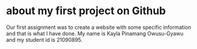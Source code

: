# about my first project on Github
Our first assignment was to create a website with some specific information and that is what I have done.
My name is Kayla Pinamang Owusu-Gyawu and my student id is 21090895.
